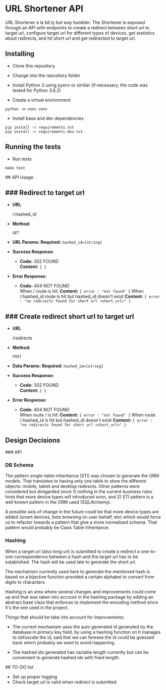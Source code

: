 # URL Shortener API

URL Shortener à la bit.ly but way humbler. The Shortener is exposed through an API with endpoints to create a redirect between short url to target url, configure target url for different types of devices, get statistics about redirects, and hit short url and get redirected to target url.

## Installing

- Clone this repository

- Change into the repository folder

- Install Python 3 using pyenv or similar (if necessary, the code was tested for Python 3.6.2)

- Create a virtual environment

```
python -m venv venv
```

- Install base and dev dependencies

```
pip install -r requirements.txt
pip install -r requirements-dev.txt
```

## Running the tests

- Run tests

```
make test
```

## API Usage

### Redirect to target url
----

* **URL**

  /:hashed_id

*  **Method:**
  
   `GET`

* **URL Params:**
  **Required:**
  `hashed_id=[string]`

* **Success Response:**

  * **Code:** 302 FOUND <br />
    **Content:** `{ }`
 
* **Error Response:**

  * **Code:** 404 NOT FOUND <br />
    When / route is hit:
    **Content:** `{ error : "not found" }`
    When /:hashed_id route is hit but hashed_id doesn't exist
    **Content:** `{ error : "no redirects found for short url <short_url>" }`

### Create redirect short url to target url
----

* **URL**

  /redirects

*  **Method:**
  
   `POST`

* **Data Params:**
  **Required:**
  `hashed_id=[string]`

* **Success Response:**

  * **Code:** 302 FOUND <br />
    **Content:** `{ }`
 
* **Error Response:**

  * **Code:** 404 NOT FOUND <br />
    When route / is hit:
    **Content:** `{ error : "not found" }`
    When route /:hashed_id is hit but hashed_id doesn't exist
    **Content:** `{ error : "no redirects found for short url <short_url>" }`

## Design Decisions

### API

### DB Schema

The pattern single-table inheritance (STI) was chosen to generate the ORM models. That translates to having only one table to store the different objects: mobile, tablet and desktop redirects. Other patterns were considered but diregarded since 1) nothing in the current business rules hints that more device types will introduced soon, and 2) STI pattern is a well known pattern in the ORM used (SQLAlchemy).

A possible axis of change in the future could be that more device types are added (smart devices, bots browsing on user behalf, etc) which would force us to refactor towards a pattern that give a more normalized schema. That pattern would probably be Class Table Inheritance. 

### Hashing

When a target url (also long url) is submitted to create a redirect a one-to-one correspondence between a hash and the target url has to be established. The hash will be used late to generate the short url.

The mechanism currently used here to generate the mentioned hash is based on a bijective function provided a certain alphabet to convert from digits to characters.

Hashing is an area where several changes and improvements could come up and that was taken into account in the hashing package by adding an abstract base class that enforces to implement the encoding method since it's the one used in the project.

Things that should be take into account for improvements:

- The current mechanism uses the auto generated id generated by the database in primary key field, by using a hashing function on it manages to obfuscate the id, said that we can foresee the id could be guessed back which probably we want to avoid happening.

- The hashed ids generated has variable length currently but can be convenient to generate hashed ids with fixed length.

## TO-DO list

- Set up proper logging
- Check target url is valid when redirect is submitted

